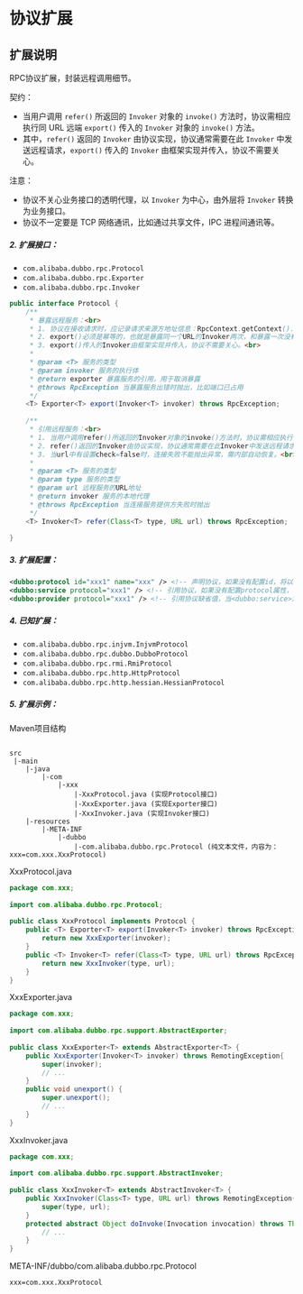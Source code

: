 # 协议扩展

## 扩展说明

RPC协议扩展，封装远程调用细节。

契约：

* 当用户调用 `refer()` 所返回的 `Invoker` 对象的 `invoke()` 方法时，协议需相应执行同 URL 远端 `export()` 传入的 `Invoker` 对象的 `invoke()` 方法。
* 其中，`refer()` 返回的 `Invoker` 由协议实现，协议通常需要在此 `Invoker` 中发送远程请求，`export()` 传入的 `Invoker` 由框架实现并传入，协议不需要关心。

注意：

* 协议不关心业务接口的透明代理，以 `Invoker` 为中心，由外层将 `Invoker` 转换为业务接口。
* 协议不一定要是 TCP 网络通讯，比如通过共享文件，IPC 进程间通讯等。

##### 2. 扩展接口：

* `com.alibaba.dubbo.rpc.Protocol`
* `com.alibaba.dubbo.rpc.Exporter`
* `com.alibaba.dubbo.rpc.Invoker`

```java
public interface Protocol {
    /**
     * 暴露远程服务：<br>
     * 1. 协议在接收请求时，应记录请求来源方地址信息：RpcContext.getContext().setRemoteAddress();<br>
     * 2. export()必须是幂等的，也就是暴露同一个URL的Invoker两次，和暴露一次没有区别。<br>
     * 3. export()传入的Invoker由框架实现并传入，协议不需要关心。<br>
     * 
     * @param <T> 服务的类型
     * @param invoker 服务的执行体
     * @return exporter 暴露服务的引用，用于取消暴露
     * @throws RpcException 当暴露服务出错时抛出，比如端口已占用
     */
    <T> Exporter<T> export(Invoker<T> invoker) throws RpcException;
 
    /**
     * 引用远程服务：<br>
     * 1. 当用户调用refer()所返回的Invoker对象的invoke()方法时，协议需相应执行同URL远端export()传入的Invoker对象的invoke()方法。<br>
     * 2. refer()返回的Invoker由协议实现，协议通常需要在此Invoker中发送远程请求。<br>
     * 3. 当url中有设置check=false时，连接失败不能抛出异常，需内部自动恢复。<br>
     * 
     * @param <T> 服务的类型
     * @param type 服务的类型
     * @param url 远程服务的URL地址
     * @return invoker 服务的本地代理
     * @throws RpcException 当连接服务提供方失败时抛出
     */
    <T> Invoker<T> refer(Class<T> type, URL url) throws RpcException;
 
}
```

##### 3. 扩展配置：

```xml
<dubbo:protocol id="xxx1" name="xxx" /> <!-- 声明协议，如果没有配置id，将以name为id -->
<dubbo:service protocol="xxx1" /> <!-- 引用协议，如果没有配置protocol属性，将在ApplicationContext中自动扫描protocol配置 -->
<dubbo:provider protocol="xxx1" /> <!-- 引用协议缺省值，当<dubbo:service>没有配置prototol属性时，使用此配置 -->
```

##### 4. 已知扩展：

* `com.alibaba.dubbo.rpc.injvm.InjvmProtocol`
* `com.alibaba.dubbo.rpc.dubbo.DubboProtocol`
* `com.alibaba.dubbo.rpc.rmi.RmiProtocol`
* `com.alibaba.dubbo.rpc.http.HttpProtocol`
* `com.alibaba.dubbo.rpc.http.hessian.HessianProtocol`

##### 5. 扩展示例：

Maven项目结构

```

src
 |-main
    |-java
        |-com
            |-xxx
                |-XxxProtocol.java (实现Protocol接口)
                |-XxxExporter.java (实现Exporter接口)
                |-XxxInvoker.java (实现Invoker接口)
    |-resources
        |-META-INF
            |-dubbo
                |-com.alibaba.dubbo.rpc.Protocol (纯文本文件，内容为：xxx=com.xxx.XxxProtocol)
```

XxxProtocol.java

```java
package com.xxx;
 
import com.alibaba.dubbo.rpc.Protocol;
 
public class XxxProtocol implements Protocol {
    public <T> Exporter<T> export(Invoker<T> invoker) throws RpcException {
        return new XxxExporter(invoker);
    }
    public <T> Invoker<T> refer(Class<T> type, URL url) throws RpcException {
        return new XxxInvoker(type, url);
    }
}
```

XxxExporter.java

```java
package com.xxx;
 
import com.alibaba.dubbo.rpc.support.AbstractExporter;
 
public class XxxExporter<T> extends AbstractExporter<T> {
    public XxxExporter(Invoker<T> invoker) throws RemotingException{
        super(invoker);
        // ...
    }
    public void unexport() {
        super.unexport();
        // ...
    }
}
```

XxxInvoker.java

```java
package com.xxx;
 
import com.alibaba.dubbo.rpc.support.AbstractInvoker;
 
public class XxxInvoker<T> extends AbstractInvoker<T> {
    public XxxInvoker(Class<T> type, URL url) throws RemotingException{
        super(type, url);
    }
    protected abstract Object doInvoke(Invocation invocation) throws Throwable {
        // ...
    }
}
```

META-INF/dubbo/com.alibaba.dubbo.rpc.Protocol

```
xxx=com.xxx.XxxProtocol
```
